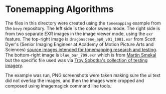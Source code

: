 # Tonemapping Algorithms

The files in this directory were created using the `tonemapping` example from the `bevy` repository.
The left side is the color sweep mode.
The right side is from two separate EXR images in the image viewer mode, using the `exr` feature.
The top-right image is `dragonscene_ap0_v01_1001.exr` from Scott Dyer's (Senior Imaging Engineer at Academy of Motion Picture Arts and Sciences) [source images intended for tonemapping research and testing](https://www.dropbox.com/sh/zea11rkxkivv7w7/AAD51uKh-gjCl0uCCg15G9oya/original/monsieur-lixm?dl=0&subfolder_nav_tracking=1).
The bottom-right image is `blue_bar_709.exr` which is from [Martin Smekal](https://community.acescentral.com/t/vfx-work-in-acescg-with-out-of-gamut-devices/2385/3) but the specific file used was via [Troy Sobotka's collection of testing imagery](https://github.com/sobotka/Testing_Imagery/blob/main/blue_bar_709.exr).

The example was run, PNG screenshots were taken making sure the ui text did not overlap the images, and then the images were cropped and composed using imagemagick command line tools.
